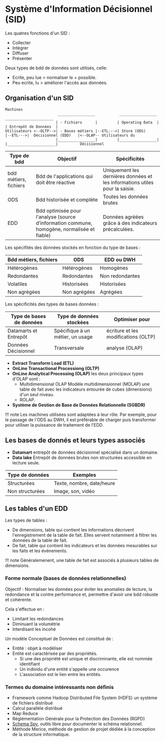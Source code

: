 # Système d'Information Décisionnel (SID)

Les quatres fonctions d'un SID :

* Collecter
* Intégrer
* Diffuser
* Présenter

Deux types de bdd de données sont utilisés, celle: 

* Ecrite, peu lue > normaliser le + possible.
* Peu ecrite, lu > améliorer l'accés aux données.

## Organisation d'un SID

```sequence
Machines
                        _________________           _________________           ______________________
                       | - Fichiers      |         | Operating Data  |         | Entrepôt de Données  |          
Utilisateurs <--OLTP-->| - Bases métiers |--ETL--->| Store (ODS)     |--ETL--->|  Décisionnel (EDD)   |<--OLAP-- Utilisateurs du 
                       |_________________|         |_________________|         |______________________|          Décisionnel

```

Type de bdd           | Objectif                                                                                  | Spécificités
----------------------|-------------------------------------------------------------------------------------------|---------------
bdd métiers, fichiers | Bdd de l'applications qui doit être réactive                                              | Uniquement les dernières données et les informations utiles pour la saisie.
ODS                   | Bdd historisée et complète                                                            | Toutes les données brutes 
EDD                   | Bdd optimisée pour l'analyse (source d’information commune, homogène, normalisée et fiable) | Données agréées grâce à des indicateurs précalculées.

Les spécifités des données stockés en fonction du type de bases :

Bdd métiers, fichiers  | ODS          | EDD ou DWH
-----------------------|--------------|-----------
Hétérogènes            | Hétérogènes  | Homogènes
Redondantes            | Redondantes  | Non redondantes
Volatiles              | Historisées  | Historisées
Non agrégées           | Non agrégées | Agrégées

Les spécificités des types de bases données :

Type de bases de données  | Type de données stockées          | Optimiser pour
--------------------------|-----------------------------------|---------
Datamarts et Entrepôt     | Spécifique à un métier, un usage  | écriture et les modifications (OLTP)
Données Décisionnel       | Transversale                      | analyse (OLAP)

* __Extract Transform Load (ETL)__
* __OnLine Transactional Processiong (OLTP)__
* __OnLine Analytical Processing (OLAP)__ les deux principaux types d'OLAP sont :
    * Multidimensional OLAP Modèle multidimensionnel (MOLAP) une table de fait avec les indicateurs entourée de cubes (dimensions) d'un seul niveau.
    * ROLAP.
* __Système de Gestion de Base de Données Relationnelle (SGBDR)__ 

!!! note
    Les machines utilisées sont adaptées à leur rôle. Par exemple, pour le passage de l'ODS au DWH, il est préférable de charger puis transformer pour utiliser la puissance de traitement de l'EDD.

## Les bases de donnés et leurs types associés 

* __Datamart__ entrepôt de données décisionnel spécialisé dans un domaine.
* __Data lake__ Entrepôt de données brutes non structurées accessible en lecture seule.

Type de données | Exemples
----------------|--------------------
Structurées     | Texte, nombre, date/heure
Non structurées | Image, son, vidéo

## Les tables d'un EDD

Les types de tables :

* De dimensions, table qui contient les informations décrivent l'enregistrement de la table de fait. Elles servent notamment à filtrer les données de la table de fait.
* De fait, table qui contient les indicateurs et les données mesurables sur les faits et les événements.

!!! note
  Généralemenent, une table de fait est associés à plusieurs tables de dimensions.

### Forme normale (bases de données relationnelles)

Objectif : Normaliser les données pour éviter les anomalies de lecture, la redondance et la contre performance et, permettre d'avoir une bdd robuste et cohérente.

Cela s'effectue en : 

* Limitant les redondances
* Diminuant la volumétrie
* Interdisant les incohé

Un modèle Conceptuel de Données est constitué de : 

* Entité : objet à modéliser
* Entité est caractérisée par des propriétés.
  * Si une des propriété est unique et discriminante, elle est nommée identifiant
  * Un individu d'une entité s'appelle une occurence
  * L'association est le lien entre les entités.

### Termes du domaine intéressants non définis

* Framework comme Hadoop Distributed File System (HDFS) un système de fichiers distribué
* Calcul paralléle distribué
* Map Reduce
* Réglémentation Générale pour la Protection des Données (RGPD)
* [Schema Spy](http://schemaspy.org/), outils libre pour documenter le schéma relationnel.
* Méthode Merice, méthode de gestion de projet dédiée à la conception de la structure informatique.
